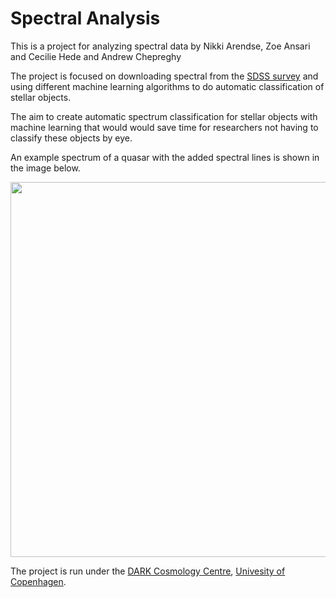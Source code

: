 # Spectral Analysis

This is a project for analyzing spectral data by Nikki Arendse, Zoe Ansari and Cecilie Hede and Andrew Chepreghy

The project is focused on downloading spectral from the [SDSS survey](https://www.sdss.org/) and using different machine learning algorithms to do automatic classification of stellar objects.

The aim to create automatic spectrum classification for stellar objects with machine learning that would would save time for researchers not having to classify these objects by eye.

An example spectrum of a quasar with the added spectral lines is shown in the image below.

<img src="https://raw.githubusercontent.com/csepreghy/spectral_analysis/master/plots/spectrum_quasar_plotify.png" width="600px" />

The project is run under the [DARK Cosmology Centre](https://dark.nbi.ku.dk/), [Univesity of Copenhagen](https://www.ku.dk/english/).
